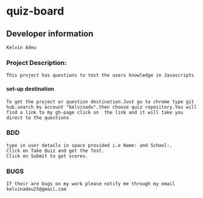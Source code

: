 # quiz-board
## Developer information
    Kelvin Adeu

### Project Description:
    This project has questions to test the users knowledge in Javascripts

#### set-up destination
    To get the project or question destination.Just go to chrome type git hub.search my account "kelvinadu",then choose quiz repository.You will find a link to my gh-page click on  the link and it will take you direct to the questions

### BDD
    type in user details in space provided i.e Name: and School:.
    Click on Take Quiz and get the Test.
    Click on Submit to get scores.
### BUGS
    If their are bugs on my work please notify me through my email kelvinadeu25@gmail.com
